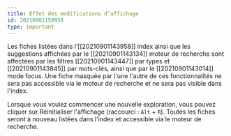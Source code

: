 ```yaml
---
title: Effet des modifications d’affichage
id: 20210901150958
type: important
---
```


Les fiches listées dans l’[[20210901143958]] index ainsi que les suggestions affichées par le [[20210901143134]] moteur de recherche sont affectées par les filtres [[20210901143447]] par types et [[20210901143845]] par mots-clés, ainsi que par le [[20210901143014]] mode focus. Une fiche masquée par l'une l'autre de ces fonctionnalités ne sera pas accessible via le moteur de recherche et ne sera pas visible dans l'index.

Lorsque vous voulez commencer une nouvelle exploration, vous pouvez cliquer sur Réinitialiser l'affichage (raccourci : `Alt` + `R`). Toutes les fiches seront à nouveau listées dans l'index et accessible via le moteur de recherche.
